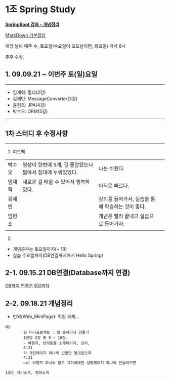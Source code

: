 # 1조 Spring Study


<!-- **[SpringBoot 강좌 - 개념정리](https://www.youtube.com/playlist?list=PL93mKxaRDidG_OIfRQ4nztPQ13y74lCYg){: target="_blank"}** -->

**<a href="https://www.youtube.com/playlist?list=PL93mKxaRDidG_OIfRQ4nztPQ13y74lCYg" target="_blank">SpringBoot 강좌 - 개념정리</a>**

<a href="https://ansohxxn.github.io/blog/markdown/" target="_blank">MarkDown 기본정리</a>
<!-- [markdown 기본정리](https://ansohxxn.github.io/blog/markdown/){: target="_blank"} -->



해당 날짜 매주 수, 토요일(수요일이 오프날이면, 화요일) 저녁 8시

추후 수정.

## 1. 09.09.21 ~ 이번주 토(일)요일
---
- 임재혁: 필터(2강)
- 김제민: MessageConverter(3강)
- 윤현조: JPA(4강)
- 박수오: ORM(5강)

---

## 1차 스터디 후 수정사항
---
1. 피드백

|||||
|--|--|--|--|
| 박수오| 영상이 한번에 5개, 길 줄알았는나 짧아서 침대에 누워있었다.|나는 쉬웠다.||
| 임재혁| 새로운 걸 배울 수 있어서 행복하였다.|아직은 빠르다.||
| 김제민| |강의를 들어가서, 실습을 통해 학습하는 것이 좋다.||
| 임현조| |개념은 빨리 끝내고 실습으로 들어가자.||
|||||

2.

- 개념공부는 토요일까지(~ 18)
- 실습 수요일까지(DB연결까지해서 Hello Spring)


## 2-1. 09.15.21 DB연결(Database까지 연결)

[DB까지 연결은 6강까지](https://www.youtube.com/playlist?list=PL93mKxaRDidECgjOBjPgI3Dyo8ka6Ilqm)

## 2-2. 09.18.21 개념정리

+ 번외(Web_MiniPage): 학원 과제...
```text
예)
        팀 미니프로젝트 : 팀 홈페이지 만들기
        1인당 2장 총 9 ~ 10장.
        - 여행지, 반려동물 소개페이지, 요리,
        4:31
        각 개인페이지 하나씩 만들면 될것같으데
        4:31
        ex) 여행지 하나씩 잡고 그거에대한 설명페이지 하나씩 만들어오면

1조는 자기소개, 영화소개
```
